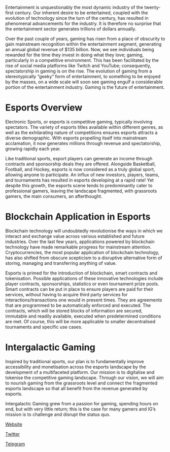 Entertainment is unquestionably the most dynamic industry of the twenty-first century. Our inherent desire to be entertained, coupled with the evolution of technology since the turn of the century, has resulted in phenomenal advancements for the industry. It is therefore no surprise that the entertainment sector generates trillions of dollars annually.

Over the past couple of years, gaming has risen from a place of obscurity to gain mainstream recognition within the entertainment segment, generating an annual global revenue of \$135 billion. Now, we see individuals being rewarded for the time they invest in doing what they love; gaming, particularly in a competitive environment. This has been facilitated by the rise of social media platforms like Twitch and YouTube; consequently, spectatorship in gaming is on the rise. The evolution of gaming from a stereotypically “geeky” form of entertainment, to something to be enjoyed by the masses, on a wide scale will soon see gaming engulf a considerable portion of the entertainment industry. Gaming is the future of entertainment.

# Esports Overview

Electronic Sports, or esports is competitive gaming, typically involving spectators. The variety of esports titles available within different genres, as well as the exhilarating nature of competitions ensures esports attracts a diverse demographic. With esports propelling itself into mainstream acclamation, it now generates millions through revenue and spectatorship, growing rapidly each year.

Like traditional sports, esport players can generate an income through contracts and sponsorship deals they are offered. Alongside Basketball, Football, and Hockey, esports is now considered as a truly global sport, allowing anyone to participate. An influx of new investors, players, teams, and tournaments has resulted in esports developing at a rapid rate! Yet despite this growth, the esports scene tends to predominantly cater to professional gamers, leaving the landscape fragmented, with grassroots gamers, the main consumers, an afterthought.

# Blockchain Application in Esports

Blockchain technology will undoubtedly revolutionise the ways in which we interact and exchange value across various established and future industries. Over the last few years, applications powered by blockchain technology have made remarkable progress for mainstream attention. Cryptocurrencies, the most popular application of blockchain technology, has also shifted from obscure scepticism to a disruptive alternative form of storing, managing and transferring anything of value.

Esports is primed for the introduction of blockchain, smart contracts and tokenisation. Possible applications of these innovative technologies include player contracts, sponsorships, statistics or even tournament prize pools. Smart contracts can be put in place to ensure players are paid for their services, without having to acquire third party services for interactions/transactions one would in present times. They are agreements that are programmed to be automatically enforced and executed. The contracts, which will be stored blocks of information are secured, immutable and readily available, executed when predetermined conditions are met. Of course, this will be more applicable to smaller decentralised tournaments and specific use cases.

# Intergalactic Gaming

Inspired by traditional sports, our plan is to fundamentally improve accessibility and monetisation across the esports landscape by the development of a multifaceted platform. Our mission is to digitalise and tokenise the competitive gaming landscape. Through our vision, we will aim to nourish gaming from the grassroots level and connect the fragmented esports landscape so that all benefit from the revenue generated by esports.

Intergalactic Gaming grew from a passion for gaming, spending hours on end, but with very little return; this is the case for many gamers and IG’s mission is to challenge and disrupt the status quo.

[Website](https://www.iggalaxy.com)

[Twitter](https://twitter.com/official_igg)

[Telegram](https://t.me/IGG_Official)
